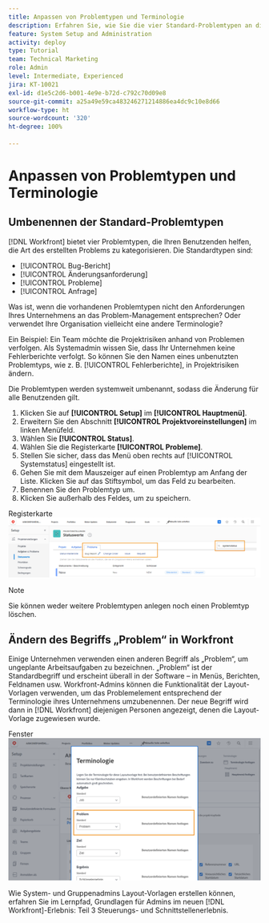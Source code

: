 ```yaml
---
title: Anpassen von Problemtypen und Terminologie
description: Erfahren Sie, wie Sie die vier Standard-Problemtypen an die Bedürfnisse Ihres Unternehmens anpassen und umbenennen können.
feature: System Setup and Administration
activity: deploy
type: Tutorial
team: Technical Marketing
role: Admin
level: Intermediate, Experienced
jira: KT-10021
exl-id: d1e5c2d6-b001-4e9e-b72d-c792c70d09e8
source-git-commit: a25a49e59ca483246271214886ea4dc9c10e8d66
workflow-type: ht
source-wordcount: '320'
ht-degree: 100%

---
```


# Anpassen von Problemtypen und Terminologie

## Umbenennen der Standard-Problemtypen

[!DNL Workfront] bietet vier Problemtypen, die Ihren Benutzenden helfen, die Art des erstellten Problems zu kategorisieren. Die Standardtypen sind:

* [!UICONTROL Bug-Bericht]
* [!UICONTROL Änderungsanforderung]
* [!UICONTROL Probleme]
* [!UICONTROL Anfrage]

Was ist, wenn die vorhandenen Problemtypen nicht den Anforderungen Ihres Unternehmens an das Problem-Management entsprechen? Oder verwendet Ihre Organisation vielleicht eine andere Terminologie?

Ein Beispiel: Ein Team möchte die Projektrisiken anhand von Problemen verfolgen. Als Systemadmin wissen Sie, dass Ihr Unternehmen keine Fehlerberichte verfolgt. So können Sie den Namen eines unbenutzten Problemtyps, wie z. B. [!UICONTROL Fehlerberichte], in Projektrisiken ändern.

Die Problemtypen werden systemweit umbenannt, sodass die Änderung für alle Benutzenden gilt.

1. Klicken Sie auf **[!UICONTROL Setup]** im **[!UICONTROL Hauptmenü]**.
1. Erweitern Sie den Abschnitt **[!UICONTROL Projektvoreinstellungen]** im linken Menüfeld.
1. Wählen Sie **[!UICONTROL Status]**.
1. Wählen Sie die Registerkarte **[!UICONTROL Probleme]**.
1. Stellen Sie sicher, dass das Menü oben rechts auf [!UICONTROL Systemstatus] eingestellt ist.
1. Gehen Sie mit dem Mauszeiger auf einen Problemtyp am Anfang der Liste. Klicken Sie auf das Stiftsymbol, um das Feld zu bearbeiten.
1. Benennen Sie den Problemtyp um.
1. Klicken Sie außerhalb des Feldes, um zu speichern.

Registerkarte ![[!UICONTROL Probleme] der Seite [!UICONTROL Status] unter [!UICONTROL Setup]](assets/admin-fund-issue-types.png)

>[!NOTE]
>
>Sie können weder weitere Problemtypen anlegen noch einen Problemtyp löschen.

<!---
learn more URLs
Customize default issue types
--->

## Ändern des Begriffs „Problem“ in Workfront

Einige Unternehmen verwenden einen anderen Begriff als „Problem“, um ungeplante Arbeitsaufgaben zu bezeichnen. „Problem“ ist der Standardbegriff und erscheint überall in der Software – in Menüs, Berichten, Feldnamen usw.
Workfront-Admins können die Funktionalität der Layout-Vorlagen verwenden, um das Problemelement entsprechend der Terminologie ihres Unternehmens umzubenennen. Der neue Begriff wird dann in [!DNL Workfront] diejenigen Personen angezeigt, denen die Layout-Vorlage zugewiesen wurde.

Fenster ![[!UICONTROL Terminologie] mit hervorgehobener Option [!UICONTROL Problem]](assets/admin-fund-issue-custom-terminology.png)

<!---
paragraph below needs a hyperlink
--->

Wie System- und Gruppenadmins Layout-Vorlagen erstellen können, erfahren Sie im Lernpfad, Grundlagen für Admins im neuen [!DNL Workfront]-Erlebnis: Teil 3 Steuerungs- und Schnittstellenerlebnis.

<!---
learn more URLs
Create and manage layout templates
--->
